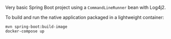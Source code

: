 Very basic Spring Boot project using a `CommandLineRunner` bean with Log4j2.

To build and run the native application packaged in a lightweight container:
```
mvn spring-boot:build-image
docker-compose up
```
